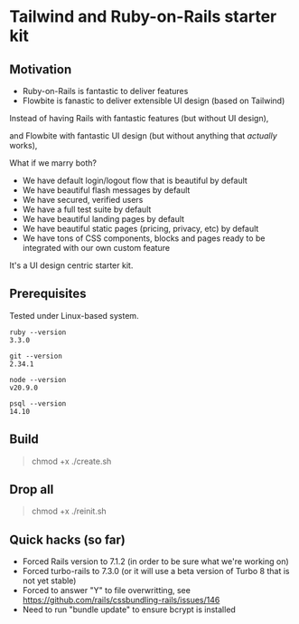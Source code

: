 # Tailwind and Ruby-on-Rails starter kit

## Motivation

- Ruby-on-Rails is fantastic to deliver features
- Flowbite is fanastic to deliver extensible UI design (based on Tailwind)

Instead of having Rails with fantastic features (but without UI design),

and Flowbite with fantastic UI design (but without anything that _actually_ works),

What if we marry both?

* We have default login/logout flow that is beautiful by default
* We have beautiful flash messages by default
* We have secured, verified users
* We have a full test suite by default
* We have beautiful landing pages by default
* We have beautiful static pages (pricing, privacy, etc) by default
* We have tons of CSS components, blocks and pages ready to be integrated with our own custom feature

It's a UI design centric starter kit.


## Prerequisites

Tested under Linux-based system.

```shell
ruby --version
3.3.0

git --version
2.34.1

node --version
v20.9.0

psql --version
14.10
```
## Build

> chmod +x ./create.sh

## Drop all

> chmod +x ./reinit.sh

## Quick hacks (so far)

- Forced Rails version to 7.1.2 (in order to be sure what we're working on)
- Forced turbo-rails to 7.3.0 (or it will use a beta version of Turbo 8 that is not yet stable)
- Forced to answer "Y" to file overwritting, see https://github.com/rails/cssbundling-rails/issues/146
- Need to run "bundle update" to ensure bcrypt is installed